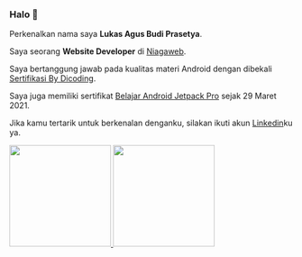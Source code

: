 ### Halo :wave:

Perkenalkan nama saya **Lukas Agus Budi Prasetya**.

Saya seorang **Website Developer** di [Niagaweb](https://www.niagaweb.co.id/).

Saya bertanggung jawab pada kualitas materi Android dengan dibekali [Sertifikasi By Dicoding](https://www.dicoding.com/certificates/6RPNKV195P2M).

Saya juga memiliki sertifikat [Belajar Android Jetpack Pro](https://www.dicoding.com/certificates/72ZD2J0GVZYW) sejak 29 Maret 2021.

Jika kamu tertarik untuk berkenalan denganku, silakan ikuti akun [Linkedin](https://www.linkedin.com/in/lukas-prasetya-7468b513b/)ku ya.

<p align="left">
<a href="https://github.com/lukasprasetya">
  <img height="180em" src="https://github-readme-stats-eight-theta.vercel.app/api?username=lukasprasetya&show_icons=true&theme=algolia&include_all_commits=true&count_private=true"/>
  <img height="180em" src="https://github-readme-stats-eight-theta.vercel.app/api/top-langs/?username=lukasprasetya&layout=compact&langs_count=8&theme=algolia"/>
</a>
</p>
